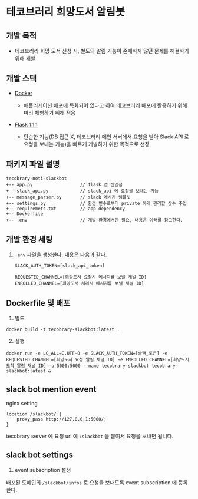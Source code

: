 # 테코브러리 희망도서 알림봇

## 개발 목적

* 테코브러리 희망 도서 신청 시, 별도의 알림 기능이 존재하지 않던 문제를 해결하기 위해 개발

## 개발 스택

* [Docker](./Dockerfile)
    - 애플리케이션 배포에 특화되어 있다고 하여 테코브러리 배포에 활용하기 위해 미리 체험하기 위해 적용
     
* [Flask 1.1.1](./requirements.txt)
    - 단순한 기능(DB 접근 X, 테코브러리 메인 서버에서 요청을 받아 Slack API 로 요청을 보내는 기능)을 빠르게 개발하기 위한 목적으로 선정
    
## 패키지 파일 설명
```
tecobrary-noti-slackbot
+-- app.py                  // flask 앱 진입점 
+-- slack_api.py            // slack_api 에 요청을 보내는 기능
+-- message_parser.py       // slack 메시지 템플릿
+-- settings.py             // 환경 변수로부터 private 하게 관리할 상수 주입
+-- requiremets.txt         // app dependency
+-- Dockerfile
+-- .env                    // 개발 환경에서만 필요, 내용은 아래를 참고한다.
```

## 개발 환경 세팅

1. ``.env`` 파일을 생성한다. 내용은 다음과 같다.
    ```
    SLACK_AUTH_TOKEN=[slack_api_token]

    REQUESTED_CHANNEL=[희망도서 요청시 메시지를 보낼 채널 ID]
    ENROLLED_CHANNEL=[희망도서 처리시 메시지를 보낼 채널 ID]
    ```

## Dockerfile 및 배포

1. 빌드
```
docker build -t tecobrary-slackbot:latest .
```

2. 실행
```
docker run -e LC_ALL=C.UTF-8 -e SLACK_AUTH_TOKEN=[슬랙_토큰] -e REQUESTED_CHANNEL=[희망도서_요청_알림_채널_ID] -e ENROLLED_CHANNEL=[희망도서_도착_알림_채널_ID] -p 5000:5000 --name tecobrary-slackbot tecobrary-slackbot:latest &
```

## slack bot mention event

nginx setting

```
location /slackbot/ {
    proxy_pass http://127.0.0.1:5000/;
}
```

tecobrary server 에 요청 url 에 ``/slackbot`` 을 붙여서 요청을 보내면 됩니다.

## slack bot settings

1. event subscription 설정

배포된 도메인의 ``/slackbot/infos`` 로 요청을 보내도록 event subscription 에 등록한다.
